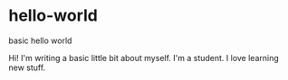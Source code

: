 # hello-world
basic hello world 

Hi! I'm writing a basic little bit about myself. I'm a student. I love learning new stuff.
